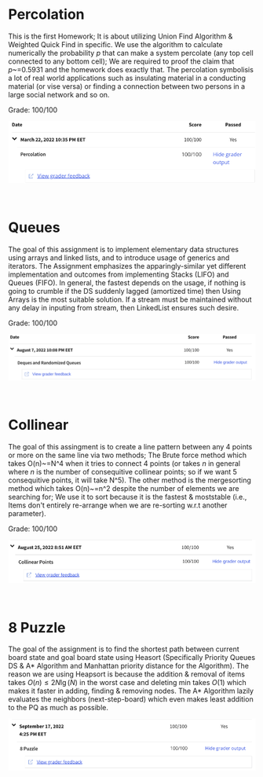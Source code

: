 # Percolation

This is the first Homework; It is about utilizing Union Find Algorithm & Weighted Quick Find in specific. We use the algorithm to calculate numerically the probability *p* that can make a system percolate (any top cell connected to any bottom cell); We are required to proof the claim that *p*~=0.5931 and the homework does exactly that. The percolation symbolisis a lot of real world applications such as insulating material in a conducting material (or vise versa) or finding a connection between two persons in a large social network and so on.

Grade: 100/100

![Percolation Grades](./Grades/PercolationGrade.png)

<br>

# Queues

The goal of this assignment is to implement elementary data structures using arrays and linked lists, and to introduce usage of generics and iterators. The Assignment emphasizes the apparingly-similar yet different implementation and outcomes from implementing Stacks (LIFO) and Queues (FIFO). In general, the fastest depends on the usage, if nothing is going to crumble if the DS suddenly lagged (amortized time) then Using Arrays is the most suitable solution. If a stream must be maintained without any delay in inputing from stream, then LinkedList ensures such desire.

Grade: 100/100

![Deques and Randomized Queues](./Grades/DequesandRandomizedQueues.png)

<br>

# Collinear

The goal of this assingment is to create a line pattern between any 4 points or more on the same line via two methods; The Brute force method which takes O(n)\~=N^4 when it tries to connect 4 points (or takes *n* in general where *n* is the number of consequitive collinear points; so if we want 5 consequitive points, it will take N^5). The other method is the mergesorting method which takes O(n)\~=n^2 despite the number of elements we are searching for; We use it to sort because it is the fastest & moststable (i.e., Items don't entirely re-arrange when we are re-sorting w.r.t another parameter).

Grade: 100/100

![Collinear](./Grades/collinear.png)

<br>

# 8 Puzzle

The goal of the assignment is to find the shortest path between current board state and goal board state using Heasort (Specifically Priority Queues DS & A\* Algorithm and Manhattan priority distance for the Algorithm). The reason we are using Heapsort is because the addition & removal of items takes $O(n)\leq 2N\lg (N)$ in the worst case and deleting min takes $O(1)$ which makes it faster in adding, finding & removing nodes. The A\* Algorithm lazily evaluates the neighbors (next-step-board) which even makes least addition to the PQ as much as possible.

![8Puzzle](./Grades/8Puzzule.png)

<br>
